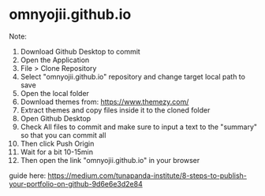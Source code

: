 # omnyojii.github.io

Note: 
1. Download Github Desktop to commit
2. Open the Application
3. File > Clone Repository
4. Select "omnyojii.github.io" repository and change target local path to save
5. Open the local folder
6. Download themes from: https://www.themezy.com/
7. Extract themes and copy files inside it to the cloned folder
8. Open Github Desktop
9. Check All files to commit and make sure to input a text to the "summary" so that you can commit all
10. Then click Push Origin
11. Wait for a bit 10-15min
12. Then open the link "omnyojii.github.io" in your browser

guide here: https://medium.com/tunapanda-institute/8-steps-to-publish-your-portfolio-on-github-9d6e6e3d2e84
